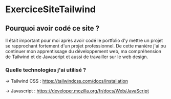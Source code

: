 # ExerciceSiteTailwind

## Pourquoi avoir codé ce site ? 

Il était important pour moi après avoir codé le portfolio d'y mettre un projet se rapprochant fortement d'un projet professionnel. De cette manière
j'ai pu continuer mon apprentissage du développement web, ma compréhension de Tailwind et de Javascript et aussi de travailler sur le web design.

### Quelle technologies j'ai utilisé ? 

-> Tailwind CSS : https://tailwindcss.com/docs/installation

-> Javascript : https://developer.mozilla.org/fr/docs/Web/JavaScript



